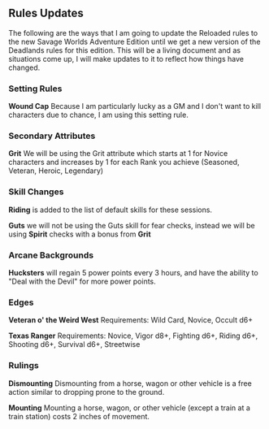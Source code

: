 ## Rules Updates

The following are the ways that I am going to update the Reloaded rules to the new Savage Worlds Adventure Edition until we get a new version of the Deadlands rules for this edition. This will be a living document and as situations come up, I will make updates to it to reflect how things have changed.

### Setting Rules

**Wound Cap** Because I am particularly lucky as a GM and I don't want to kill characters due to chance, I am using this setting rule.

### Secondary Attributes

**Grit** We will be using the Grit attribute which starts at 1 for Novice characters and increases by 1 for each Rank you achieve (Seasoned, Veteran, Heroic, Legendary)

### Skill Changes

**Riding** is added to the list of default skills for these sessions.

**Guts** we will not be using the Guts skill for fear checks, instead we will be using **Spirit** checks with a bonus from **Grit**

### Arcane Backgrounds

**Hucksters** will regain 5 power points every 3 hours, and have the ability to "Deal with the Devil" for more power points.

### Edges

**Veteran o' the Weird West**
Requirements: Wild Card, Novice, Occult d6+

**Texas Ranger** 
Requirements: Novice, Vigor d8+, Fighting d6+, Riding d6+, Shooting d6+, Survival d6+, Streetwise

### Rulings

**Dismounting**
Dismounting from a horse, wagon or other vehicle is a free action similar to dropping prone to the ground.

**Mounting**
Mounting a horse, wagon, or other vehicle (except a train at a train station) costs 2 inches of movement.
